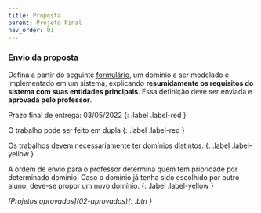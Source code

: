 ```yaml
---
title: Proposta
parent: Projeto Final
nav_order: 01
---
```


### Envio da proposta

Defina a partir do seguinte <a href="https://forms.gle/sh6PbCHQBMVSQYAu7" target="_blank">formulário</a>, um domínio a ser modelado e implementado em um sistema, 
explicando **resumidamente os requisitos do sistema com suas entidades principais**. 
Essa definição deve ser enviada e **aprovada pelo professor**. 

Prazo final de entrega: 03/05/2022
{: .label .label-red }

O trabalho pode ser feito em dupla
{: .label .label-red }

Os trabalhos devem necessariamente ter domínios distintos. 
{: .label .label-yellow }

A ordem de envio para o professor determina quem tem prioridade por determinado domínio. Caso o domínio já tenha sido escolhido por outro aluno, deve-se propor um novo domínio.
{: .label .label-yellow }






<span class="fs-3 float-right">
<i class="fas fa-download">[Projetos aprovados](02-aprovados){: .btn }</i>
</span>
